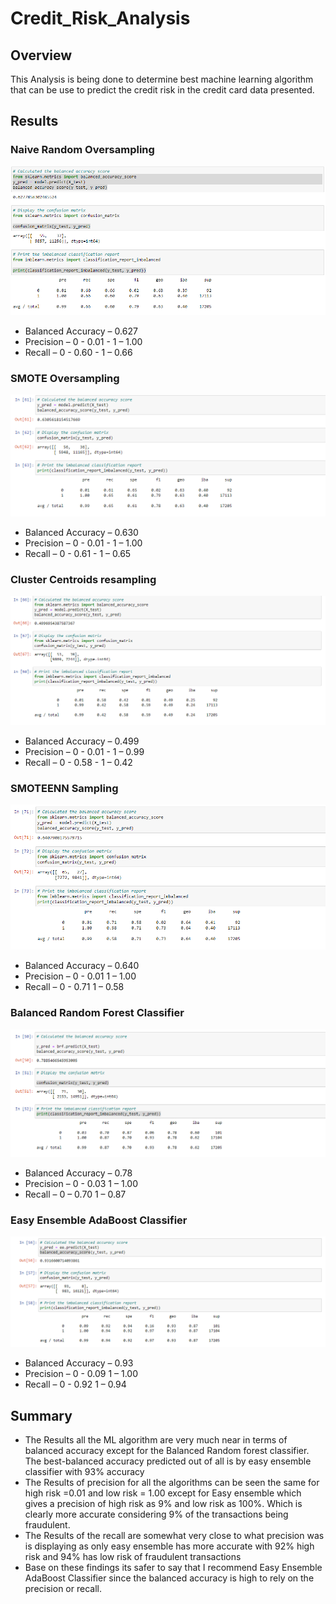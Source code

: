 # Credit_Risk_Analysis

## Overview
This Analysis is being done to determine best machine learning algorithm that can be use to predict the credit risk in the credit card data presented.

## Results
### Naive Random Oversampling

![](naive_random_oversampling.png)

- Balanced Accuracy – 0.627
- Precision 	– 0 - 0.01 
	      	- 1 – 1.00
- Recall 	– 0 - 0.60
	 	- 1 – 0.66

### SMOTE Oversampling

![](smote_oversampling.png)

- Balanced Accuracy – 0.630
- Precision	– 0 - 0.01
	      	- 1 – 1.00
- Recall 	– 0 - 0.61
	 	- 1 – 0.65

### Cluster Centroids resampling

![](cluster_centroids_resampling.png)

- Balanced Accuracy – 0.499
- Precision 	– 0 - 0.01 
	      	- 1 – 0.99
- Recall 	– 0 - 0.58
	 	- 1 – 0.42

### SMOTEENN Sampling

![](smoteenn_resampling.png)

- Balanced Accuracy – 0.640
- Precision – 	0 - 0.01 
	      	    1 – 1.00
- Recall –  	  0 - 0.71
	 	          1 – 0.58

### Balanced Random Forest Classifier

![](balanced_randon_forest_classifier.png)

- Balanced Accuracy – 0.78
- Precision – 	0 - 0.03 
	      	    1 – 1.00
- Recall –  	  0 – 0.70
	 	          1 – 0.87

### Easy Ensemble AdaBoost Classifier

![](easy_ensemble_adaboost_classifier.png)

- Balanced Accuracy – 0.93
- Precision – 	0 - 0.09
	      	    1 – 1.00
- Recall –  	  0 - 0.92
	 	          1 – 0.94

## Summary
-	The Results all the ML algorithm are very much near in terms of balanced accuracy except for the Balanced Random forest classifier. The best-balanced accuracy predicted out of all is by easy ensemble classifier with 93% accuracy
-	The Results of precision for all the algorithms can be seen the same for high risk =0.01 and low risk = 1.00 except for Easy ensemble which gives a precision of high risk as 9% and low risk as 100%.  Which is clearly more accurate considering 9% of the transactions being fraudulent.
-	The Results of the recall are somewhat very close to what precision was is displaying as only easy ensemble has more accurate with 92% high risk and 94% has low risk of fraudulent transactions
-	Base on these findings its safer to say that I recommend Easy Ensemble AdaBoost Classifier since the balanced accuracy is high to rely on the precision or recall.
